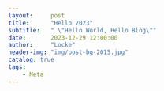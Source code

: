```yaml
---
layout:     post
title:      "Hello 2023"
subtitle:   " \"Hello World, Hello Blog\""
date:       2023-12-29 12:00:00
author:     "Locke"
header-img: "img/post-bg-2015.jpg"
catalog: true
tags:
    - Meta
---
```



